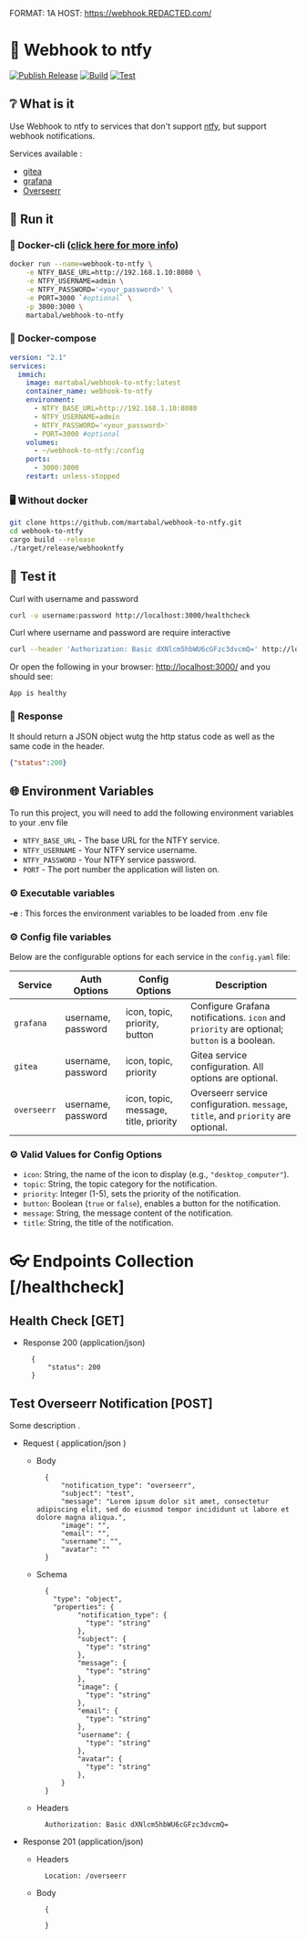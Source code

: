 FORMAT: 1A
HOST: https://webhook.REDACTED.com/

# 📡 Webhook to ntfy

[![Publish Release](https://github.com/martabal/webhook-to-ntfy/actions/workflows/push_docker.yml/badge.svg)](https://github.com/martabal/webhook-to-ntfy/actions/workflows/push_docker.yml)
[![Build](https://github.com/martabal/webhook-to-ntfy/actions/workflows/build.yml/badge.svg)](https://github.com/martabal/webhook-to-ntfy/actions/workflows/build.yml)
[![Test](https://github.com/martabal/webhook-to-ntfy/actions/workflows/test.yml/badge.svg)](https://github.com/martabal/webhook-to-ntfy/actions/workflows/test.yml)

## ❔️ What is it

Use Webhook to ntfy to services that don't support [ntfy](https://github.com/binwiederhier/ntfy), but support webhook notifications.

Services available :

- [gitea](https://about.gitea.com/)
- [grafana](https://grafana.com/)
- [Overseerr](https://overseerr.dev/)

## 🏃 Run it

### 🐳 Docker-cli ([click here for more info](https://docs.docker.com/engine/reference/commandline/cli/))

```sh
docker run --name=webhook-to-ntfy \
    -e NTFY_BASE_URL=http://192.168.1.10:8080 \
    -e NTFY_USERNAME=admin \
    -e NTFY_PASSWORD='<your_password>' \
    -e PORT=3000 `#optional` \
    -p 3000:3000 \
    martabal/webhook-to-ntfy
```

### 🐋 Docker-compose

```yaml
version: "2.1"
services:
  immich:
    image: martabal/webhook-to-ntfy:latest
    container_name: webhook-to-ntfy
    environment:
      - NTFY_BASE_URL=http://192.168.1.10:8080
      - NTFY_USERNAME=admin
      - NTFY_PASSWORD='<your_password>'
      - PORT=3000 #optional
    volumes:
      - ~/webhook-to-ntfy:/config
    ports:
      - 3000:3000
    restart: unless-stopped
```

### 🖥 Without docker

```sh
git clone https://github.com/martabal/webhook-to-ntfy.git
cd webhook-to-ntfy
cargo build --release
./target/release/webhookntfy
```

## 🧪 Test it
Curl with username and password
```sh
curl -u username:password http://localhost:3000/healthcheck
```
Curl where username and password are require interactive
```sh
curl --header 'Authorization: Basic dXNlcm5hbWU6cGFzc3dvcmQ=' http://localhost:3000/healthcheck
```
Or open the following in your browser: [http://localhost:3000/](http://localhost:3000/) and you should see:
```
App is healthy
```

### 📡 Response
It should return a JSON object wutg the http status code as well as the same code in the header.

```json
{"status":200}
```

## 🌐 Environment Variables

To run this project, you will need to add the following environment variables to your .env file

- `NTFY_BASE_URL` - The base URL for the NTFY service.
- `NTFY_USERNAME` - Your NTFY service username.
- `NTFY_PASSWORD` - Your NTFY service password.
- `PORT` - The port number the application will listen on.

### ⚙️ Executable variables
**-e**
: This forces the environment variables to be loaded from .env file

### ⚙️ Config file variables

Below are the configurable options for each service in the `config.yaml` file:

| Service    | Auth Options | Config Options                 | Description                                 |
|------------|--------------|--------------------------------|---------------------------------------------|
| `grafana`  | username, password | icon, topic, priority, button | Configure Grafana notifications. `icon` and `priority` are optional; `button` is a boolean. |
| `gitea`    | username, password | icon, topic, priority         | Gitea service configuration. All options are optional. |
| `overseerr`| username, password | icon, topic, message, title, priority | Overseerr service configuration. `message`, `title`, and `priority` are optional. |

### ⚙️ Valid Values for Config Options

- `icon`: String, the name of the icon to display (e.g., `"desktop_computer"`).
- `topic`: String, the topic category for the notification.
- `priority`: Integer (1-5), sets the priority of the notification.
- `button`: Boolean (`true` or `false`), enables a button for the notification.
- `message`: String, the message content of the notification.
- `title`: String, the title of the notification.

# 👓 Endpoints Collection [/healthcheck]

## Health Check [GET]

+ Response 200 (application/json)

        {
            "status": 200
        }

## Test Overseerr Notification [POST]

Some description .

+ Request ( application/json )

    + Body

            {
                "notification_type": "overseerr",
                "subject": "test",
                "message": "Lorem ipsum dolor sit amet, consectetur adipiscing elit, sed do eiusmod tempor incididunt ut labore et dolore magna aliqua.",
                "image": "",
                "email": "",
                "username": "",
                "avatar": ""
            }

    + Schema

            {
              "type": "object",
              "properties": {
                    "notification_type": {
                      "type": "string"
                    },
                    "subject": {
                      "type": "string"
                    },
                    "message": {
                      "type": "string"
                    },
                    "image": {
                      "type": "string"
                    },
                    "email": {
                      "type": "string"
                    },
                    "username": {
                      "type": "string"
                    },
                    "avatar": {
                      "type": "string"
                    },
                }
            }

    + Headers

            Authorization: Basic dXNlcm5hbWU6cGFzc3dvcmQ=

+ Response 201 (application/json)

    + Headers

            Location: /overseerr

    + Body

            {

            }